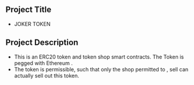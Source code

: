 ## Project Title
- JOKER TOKEN 
## Project Description
- This is an ERC20 token and token shop smart contracts. The Token is pegged with Ethereum .
- The token is permissible, such that only the shop permitted to , sell can actually sell out this token.
